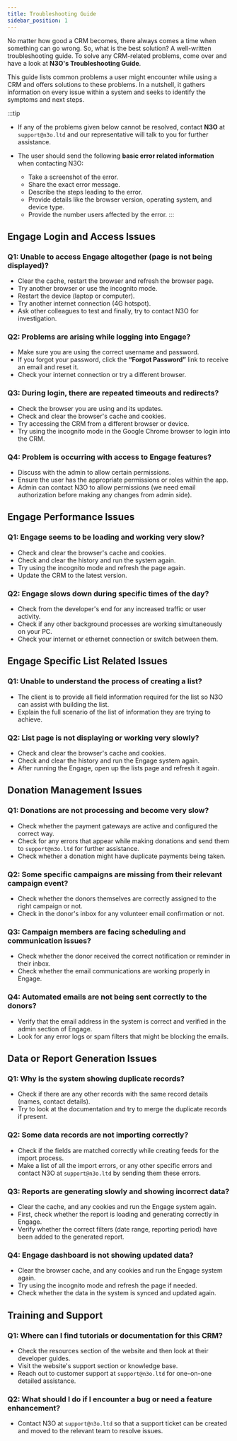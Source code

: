 ```yaml
---
title: Troubleshooting Guide
sidebar_position: 1
---
```


No matter how good a CRM becomes, there always comes a time when something can go wrong. So, what is the best solution? A well-written troubleshooting guide. To solve any CRM-related problems, come over and have a look at **N3O's Troubleshooting Guide**.

This guide lists common problems a user might encounter while using a CRM and offers solutions to these problems. In a nutshell, it gathers information on every issue within a system and seeks to identify the symptoms and next steps.

:::tip
- If any of the problems given below cannot be resolved, contact **N3O** at `support@n3o.ltd` and our representative will talk to you for further assistance.
- The user should send the following **basic error related information** when contacting N3O:

    - Take a screenshot of the error.
    - Share the exact error message.
    - Describe the steps leading to the error.
    - Provide details like the browser version, operating system, and device type.
    - Provide the number users affected by the error.
:::

## Engage Login and Access Issues

### Q1: Unable to access Engage altogether (page is not being displayed)?

- Clear the cache, restart the browser and refresh the browser page.
- Try another browser or use the incognito mode.
- Restart the device (laptop or computer).
- Try another internet connection (4G hotspot).
- Ask other colleagues to test and finally, try to contact N3O for investigation.

### Q2: Problems are arising while logging into Engage?

- Make sure you are using the correct username and password.
- If you forgot your password, click the **“Forgot Password”** link to receive an email and reset it.
- Check your internet connection or try a different browser.

### Q3: During login, there are repeated timeouts and redirects?

- Check the browser you are using and its updates.
- Check and clear the browser's cache and cookies.
- Try accessing the CRM from a different browser or device.
- Try using the incognito mode in the Google Chrome browser to login into the CRM.

### Q4: Problem is occurring with access to Engage features?

- Discuss with the admin to allow certain permissions. 
- Ensure the user has the appropriate permissions or roles within the app.
- Admin can contact N3O to allow permissions (we need email authorization before making any changes from admin side).

## Engage Performance Issues

### Q1: Engage seems to be loading and working very slow?

- Check and clear the browser's cache and cookies.
- Check and clear the history and run the system again.
- Try using the incognito mode and refresh the page again.
- Update the CRM to the latest version.

### Q2: Engage slows down during specific times of the day?

- Check from the developer's end for any increased traffic or user activity.
- Check if any other background processes are working simultaneously on your PC.
- Check your internet or ethernet connection or switch between them.

## Engage Specific List Related Issues

### Q1: Unable to understand the process of creating a list?

- The client is to provide all field information required for the list so N3O can assist with building the list.
- Explain the full scenario of the list of information they are trying to achieve.

### Q2: List page is not displaying or working very slowly?

- Check and clear the browser's cache and cookies.
- Check and clear the history and run the Engage system again.
- After running the Engage, open up the lists page and refresh it again.

## Donation Management Issues

### Q1: Donations are not processing and become very slow?

- Check whether the payment gateways are active and configured the correct way.
- Check for any errors that appear while making donations and send them to `support@n3o.ltd` for further assistance.
- Check whether a donation might have duplicate payments being taken.  

### Q2: Some specific campaigns are missing from their relevant campaign event?

- Check whether the donors themselves are correctly assigned to the right campaign or not.
- Check in the donor's inbox for any volunteer email confirmation or not. 

### Q3: Campaign members are facing scheduling and communication issues?

- Check whether the donor received the correct notification or reminder in their inbox.
- Check whether the email communications are working properly in Engage.

### Q4: Automated emails are not being sent correctly to the donors?

- Verify that the email address in the system is correct and verified in the admin section of Engage.
- Look for any error logs or spam filters that might be blocking the emails.

## Data or Report Generation Issues

### Q1: Why is the system showing duplicate records?

- Check if there are any other records with the same record details (names, contact details).
- Try to look at the documentation and try to merge the duplicate records if present.

### Q2: Some data records are not importing correctly?

- Check if the fields are matched correctly while creating feeds for the import process.
- Make a list of all the import errors, or any other specific errors and contact N3O at `support@n3o.ltd` by sending them these errors.

### Q3: Reports are generating slowly and showing incorrect data?

- Clear the cache, and any cookies and run the Engage system again.
- First, check whether the report is loading and generating correctly in Engage.
- Verify whether the correct filters (date range, reporting period) have been added to the generated report.

### Q4: Engage dashboard is not showing updated data?

- Clear the browser cache, and any cookies and run the Engage system again.
- Try using the incognito mode and refresh the page if needed.
- Check whether the data in the system is synced and updated again. 

## Training and Support

### Q1: Where can I find tutorials or documentation for this CRM?

- Check the resources section of the website and then look at their developer guides.
- Visit the website's support section or knowledge base.
- Reach out to customer support at `support@n3o.ltd` for one-on-one detailed assistance.

### Q2: What should I do if I encounter a bug or need a feature enhancement?

- Contact N3O at `support@n3o.ltd` so that a support ticket can be created and moved to the relevant team to resolve issues. 